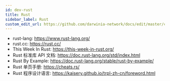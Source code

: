 ```yaml
---
id: dev-rust
title: Rust
sidebar_label: Rust
custom_edit_url: https://github.com/darwinia-network/docs/edit/master/content/zh-CN/dev-rust.md
---
```

- rust-lang: https://www.rust-lang.org/
- rust.cc: https://rust.cc/
- This Week In Rust: https://this-week-in-rust.org/
- Rust 标准库 API 文档: https://doc.rust-lang.org/std/index.html
- Rust By Example: https://doc.rust-lang.org/stable/rust-by-example/
- Rust 单页手册: https://cheats.rs/
- Rust 程序设计语言: https://kaisery.github.io/trpl-zh-cn/foreword.html
